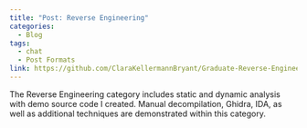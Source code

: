 ```yaml
---
title: "Post: Reverse Engineering"
categories:
  - Blog
tags:
  - chat
  - Post Formats
link: https://github.com/ClaraKellermannBryant/Graduate-Reverse-Engineering
---
```


The Reverse Engineering category includes static and dynamic analysis with demo source code I created. Manual decompilation, Ghidra, IDA, as well as additional techniques are demonstrated within this category.







